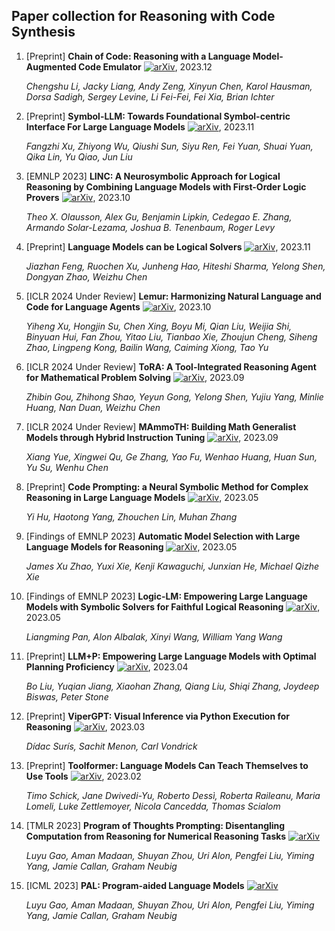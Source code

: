 ## Paper collection for Reasoning with Code Synthesis

1. [Preprint] **Chain of Code: Reasoning with a Language Model-Augmented Code Emulator** [![arXiv](https://img.shields.io/badge/arXiv-2312.04474-b31b1b.svg)](https://arxiv.org/abs/2312.04474), 2023.12

   *Chengshu Li, Jacky Liang, Andy Zeng, Xinyun Chen, Karol Hausman, Dorsa Sadigh, Sergey Levine, Li Fei-Fei, Fei Xia, Brian Ichter*


2. [Preprint] **Symbol-LLM: Towards Foundational Symbol-centric Interface For Large Language Models** [![arXiv](https://img.shields.io/badge/arXiv-2311.09278-b31b1b.svg)](https://arxiv.org/abs/2311.09278), 2023.11

   *Fangzhi Xu, Zhiyong Wu, Qiushi Sun, Siyu Ren, Fei Yuan, Shuai Yuan, Qika Lin, Yu Qiao, Jun Liu*


3. [EMNLP 2023] **LINC: A Neurosymbolic Approach for Logical Reasoning by Combining Language Models with First-Order Logic Provers** [![arXiv](https://img.shields.io/badge/arXiv-2310.15164-b31b1b.svg)](https://arxiv.org/abs/2310.15164), 2023.10

   *Theo X. Olausson, Alex Gu, Benjamin Lipkin, Cedegao E. Zhang, Armando Solar-Lezama, Joshua B. Tenenbaum, Roger Levy*


2. [Preprint] **Language Models can be Logical Solvers** [![arXiv](https://img.shields.io/badge/arXiv-2311.06158-b31b1b.svg)](https://arxiv.org/abs/2311.06158), 2023.11

   *Jiazhan Feng, Ruochen Xu, Junheng Hao, Hiteshi Sharma, Yelong Shen, Dongyan Zhao, Weizhu Chen*


3. [ICLR 2024 Under Review] **Lemur: Harmonizing Natural Language and Code for Language Agents** [![arXiv](https://img.shields.io/badge/arXiv-2310.06830-b31b1b.svg)](https://arxiv.org/abs/2310.06830), 2023.10

   *Yiheng Xu, Hongjin Su, Chen Xing, Boyu Mi, Qian Liu, Weijia Shi, Binyuan Hui, Fan Zhou, Yitao Liu, Tianbao Xie, Zhoujun Cheng, Siheng Zhao, Lingpeng Kong, Bailin Wang, Caiming Xiong, Tao Yu*


3. [ICLR 2024 Under Review] **ToRA: A Tool-Integrated Reasoning Agent for Mathematical Problem Solving** [![arXiv](https://img.shields.io/badge/arXiv-2309.17452-b31b1b.svg)](https://arxiv.org/abs/2309.17452), 2023.09

   *Zhibin Gou, Zhihong Shao, Yeyun Gong, Yelong Shen, Yujiu Yang, Minlie Huang, Nan Duan, Weizhu Chen*


2. [ICLR 2024 Under Review] **MAmmoTH: Building Math Generalist Models through Hybrid Instruction Tuning** [![arXiv](https://img.shields.io/badge/arXiv-2309.05653-b31b1b.svg)](https://arxiv.org/abs/2309.05653), 2023.09

   *Xiang Yue, Xingwei Qu, Ge Zhang, Yao Fu, Wenhao Huang, Huan Sun, Yu Su, Wenhu Chen*


3. [Preprint] **Code Prompting: a Neural Symbolic Method for Complex Reasoning in Large Language Models** [![arXiv](https://img.shields.io/badge/arXiv-2305.18507-b31b1b.svg)](https://arxiv.org/abs/2305.18507), 2023.05

   *Yi Hu, Haotong Yang, Zhouchen Lin, Muhan Zhang*


3. [Findings of EMNLP 2023] **Automatic Model Selection with Large Language Models for Reasoning** [![arXiv](https://img.shields.io/badge/arXiv-2305.14333-b31b1b.svg)](https://arxiv.org/abs/2305.14333), 2023.05

   *James Xu Zhao, Yuxi Xie, Kenji Kawaguchi, Junxian He, Michael Qizhe Xie*


3. [Findings of EMNLP 2023] **Logic-LM: Empowering Large Language Models with Symbolic Solvers for Faithful Logical Reasoning** [![arXiv](https://img.shields.io/badge/arXiv-2305.12295-b31b1b.svg)](https://arxiv.org/abs/2305.12295), 2023.05

   *Liangming Pan, Alon Albalak, Xinyi Wang, William Yang Wang*


4. [Preprint] **LLM+P: Empowering Large Language Models with Optimal Planning Proficiency** [![arXiv](https://img.shields.io/badge/arXiv-2304.11477-b31b1b.svg)](https://arxiv.org/abs/2304.11477), 2023.04

   *Bo Liu, Yuqian Jiang, Xiaohan Zhang, Qiang Liu, Shiqi Zhang, Joydeep Biswas, Peter Stone*


5. [Preprint] **ViperGPT: Visual Inference via Python Execution for Reasoning** [![arXiv](https://img.shields.io/badge/arXiv-2303.08128-b31b1b.svg)](https://arxiv.org/abs/2303.08128), 2023.03

   *Dídac Surís, Sachit Menon, Carl Vondrick*


5. [Preprint] **Toolformer: Language Models Can Teach Themselves to Use Tools** [![arXiv](https://img.shields.io/badge/arXiv-2302.04761-b31b1b.svg)](https://arxiv.org/abs/2302.04761), 2023.02

   *Timo Schick, Jane Dwivedi-Yu, Roberto Dessì, Roberta Raileanu, Maria Lomeli, Luke Zettlemoyer, Nicola Cancedda, Thomas Scialom*


3. [TMLR 2023] **Program of Thoughts Prompting: Disentangling Computation from Reasoning for Numerical Reasoning Tasks** [![arXiv](https://img.shields.io/badge/arXiv-2211.12588-b31b1b.svg)](https://arxiv.org/abs/2211.12588)

   *Luyu Gao, Aman Madaan, Shuyan Zhou, Uri Alon, Pengfei Liu, Yiming Yang, Jamie Callan, Graham Neubig*


2. [ICML 2023] **PAL: Program-aided Language Models** [![arXiv](https://img.shields.io/badge/arXiv-2211.10435-b31b1b.svg)](https://arxiv.org/abs/2211.10435)

   *Luyu Gao, Aman Madaan, Shuyan Zhou, Uri Alon, Pengfei Liu, Yiming Yang, Jamie Callan, Graham Neubig*
